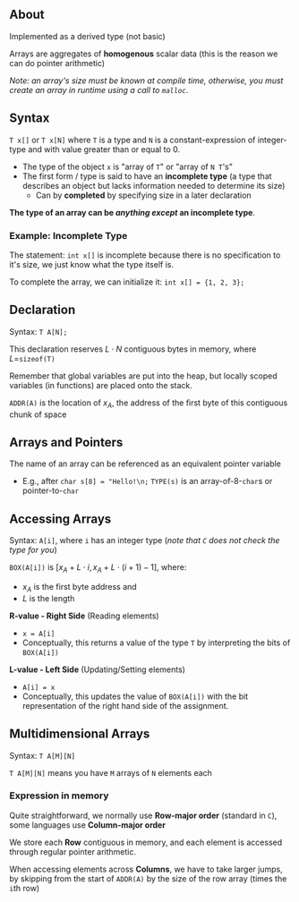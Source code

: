 ## About

Implemented as a derived type (not basic)

Arrays are aggregates of **homogenous** scalar data (this is the reason we can do pointer arithmetic)

*Note: an array's size must be known at compile time, otherwise, you must create an array in runtime using  a call to `malloc`*.

## Syntax

`T x[]` or `T x[N]` where `T` is a type and `N` is a constant-expression of integer-type and with value greater than or equal to 0.
- The type of the object `x` is "array of `T`" or "array of `N T`'s"
- The first form / type is said to have an **incomplete type** (a type that describes an object but lacks information needed to determine its size)
	- Can by **completed** by specifying size in a later declaration

**The type of an array can be *anything except* an incomplete type**.
### Example: Incomplete Type

The statement: `int x[]` is incomplete because there is no specification to it's size, we just know what the type itself is.

To complete the array, we can initialize it: `int x[] = {1, 2, 3};`

## Declaration

Syntax: `T A[N];`

This declaration reserves $L\cdot N$ contiguous bytes in memory, where $L=$`sizeof(T)` 

Remember that global variables are put into the heap, but locally scoped variables (in functions) are placed onto the stack.

`ADDR(A)` is the location of $x_A$, the address of the first byte of this contiguous chunk of space

## Arrays and Pointers

The name of an array can be referenced as an equivalent pointer variable
- E.g., after `char s[8] = "Hello!\n;`
	  `TYPE(s)` is an array-of-8-`char`s or pointer-to-`char`

## Accessing Arrays

Syntax: `A[i]`, where `i` has an integer type (*note that `C` does not check the type for you*)

`BOX(A[i])` is $[x_A+L\cdot i, x_A+L\cdot(i+1)-1]$, where:
- $x_A$ is the first byte address and
- $L$ is the length

**R-value - Right Side**  (Reading elements)
- `x = A[i]`
- Conceptually, this returns a value of the type `T` by interpreting the bits of `BOX(A[i])`

**L-value - Left Side** (Updating/Setting elements)
- `A[i] = x`
- Conceptually, this updates the value of `BOX(A[i])` with the bit representation of the right hand side of the assignment.

## Multidimensional Arrays

Syntax: `T A[M][N]`

`T A[M][N]` means you have `M` arrays of `N` elements each

### Expression in memory

Quite straightforward, we normally use **Row-major order** (standard in `C`), some languages use **Column-major order**

We store each **Row** contiguous in memory, and each element is accessed through regular pointer arithmetic.

When accessing elements across **Columns**, we have to take larger jumps, by skipping from the start of `ADDR(A)` by the size of the row array (times the `i`th row)



